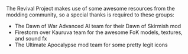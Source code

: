 The Revival Project makes use of some awesome resources from the modding community, so a special thanks is required to these groups:

- The Dawn of War Advanced AI team for their Dawn of Skirmish mod
- Firestorm over Kauruva team for the awesome FoK models, textures, and sound fx
- The Ultimate Apocalypse mod team for some pretty legit icons
